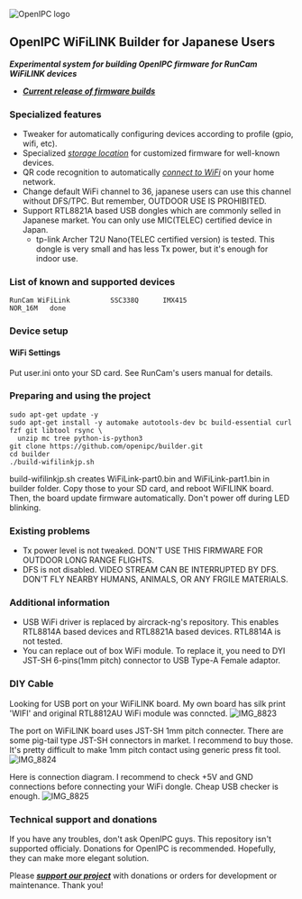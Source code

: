 ![OpenIPC logo][logo]

## OpenIPC WiFiLINK Builder for Japanese Users
**_Experimental system for building OpenIPC firmware for RunCam WiFiLINK devices_**
- **_[Current release of firmware builds](https://github.com/OpenIPC/builder/releases/tag/latest)_**


### Specialized features

- Tweaker for automatically configuring devices according to profile (gpio, wifi, etc).
- Specialized _[storage location](https://github.com/OpenIPC/builder/releases/tag/latest)_ for customized firmware for well-known devices.
- QR code recognition to automatically _[connect to WiFi](https://openipc.org/tools/qr-code-generator)_ on your home network.
- Change default WiFi channel to 36, japanese users can use this channel without DFS/TPC. But remember, OUTDOOR USE IS PROHIBITED.
- Support RTL8821A based USB dongles which are commonly selled in Japanese market. You can only use MIC(TELEC) certified device in Japan.
  - tp-link Archer T2U Nano(TELEC certified version) is tested. This dongle is very small and has less Tx power, but it's enough for indoor use.

### List of known and supported devices

```
RunCam WiFiLink          SSC338Q      IMX415                     NOR_16M   done
```


### Device setup

#### WiFi Settings
Put user.ini onto your SD card. See RunCam's users manual for details.


### Preparing and using the project

```
sudo apt-get update -y
sudo apt-get install -y automake autotools-dev bc build-essential curl fzf git libtool rsync \
  unzip mc tree python-is-python3
git clone https://github.com/openipc/builder.git
cd builder
./build-wifilinkjp.sh
```

build-wifilinkjp.sh creates WiFiLink-part0.bin and WiFiLink-part1.bin in builder folder. Copy those to your SD card, and reboot WiFILINK board. Then, the board update firmware automatically. Don't power off during LED blinking.

### Existing problems

- Tx power level is not tweaked. DON'T USE THIS FIRMWARE FOR OUTDOOR LONG RANGE FLIGHTS.
- DFS is not disabled. VIDEO STREAM CAN BE INTERRUPTED BY DFS. DON'T FLY NEARBY HUMANS, ANIMALS, OR ANY FRGILE MATERIALS.

### Additional information

- USB WiFi driver is replaced by aircrack-ng's repository. This enables RTL8814A based devices and RTL8821A based devices. RTL8814A is not tested.
- You can replace out of box WiFi module. To replace it, you need to DYI JST-SH 6-pins(1mm pitch) connector to USB Type-A Female adaptor.

### DIY Cable
Looking for USB port on your WiFiLINK board. My own board has silk print 'WIFI' and original RTL8812AU WiFi module was conncted.
![IMG_8823](https://github.com/user-attachments/assets/404af5ca-d9e4-4e3e-8556-ba52500e45bf)

The port on WiFiLINK board uses JST-SH 1mm pitch connecter. There are some pig-tail type JST-SH connectors in market. I recommend to buy those. It's pretty difficult to make 1mm pitch contact using generic press fit tool.
![IMG_8824](https://github.com/user-attachments/assets/141e710b-8c59-45f9-b6f6-3aed1dce8019)

Here is connection diagram. I recommend to check +5V and GND connections before connecting your WiFi dongle. Cheap USB checker is enough.
![IMG_8825](https://github.com/user-attachments/assets/45fcf315-b485-411b-9299-f48d812bcf52)

### Technical support and donations

If you have any troubles, don't ask OpenIPC guys. This repository isn't supported officialy.
Donations for OpenIPC is recommended. Hopefully, they can make more elegant solution.

Please **_[support our project](https://openipc.org/support-open-source)_** with donations or orders for development or maintenance. Thank you!

[logo]: https://openipc.org/assets/openipc-logo-black.svg
